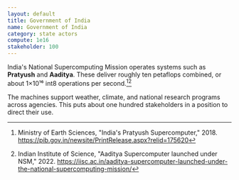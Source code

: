 ```yaml
---
layout: default
title: Government of India
name: Government of India
category: state actors
compute: 1e16
stakeholder: 100
---
```


India's National Supercomputing Mission operates systems such as **Pratyush** and **Aaditya**.
These deliver roughly ten petaflops combined, or about 1×10¹⁶ int8 operations per second.[^1][^2]

The machines support weather, climate, and national research programs across agencies.
This puts about one hundred stakeholders in a position to direct their use.

[^1]: Ministry of Earth Sciences, "India's Pratyush Supercomputer," 2018. <https://pib.gov.in/newsite/PrintRelease.aspx?relid=175620>
[^2]: Indian Institute of Science, "Aaditya Supercomputer launched under NSM," 2022. <https://iisc.ac.in/aaditya-supercomputer-launched-under-the-national-supercomputing-mission/>
